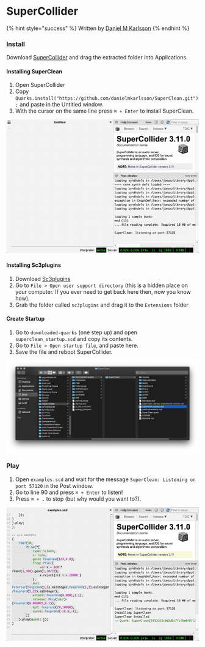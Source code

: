 # SuperCollider

{% hint style="success" %}
Written by [Daniel M Karlsson](http://danielmkarlsson.com/)
{% endhint %}

### Install

Download [SuperCollider](https://supercollider.github.io/download) and drag the extracted folder into Applications.

#### Installing SuperClean

1. Open SuperCollider
2. Copy `Quarks.install("https://github.com/danielmkarlsson/SuperClean.git");` and paste in the Untitled window.
3. With the cursor on the same line press `⌘ + Enter` to install SuperClean.

![](../.gitbook/assets/supercollider-01%20%282%29.gif)

#### Installing Sc3plugins

1. Download [Sc3plugins](https://supercollider.github.io/sc3-plugins/)
2. Go to `File > Open user support directory` \(this is a hidden place on your computer. If you ever need to get back here then, now you know how\). 
3. Grab the folder called `sc3plugins` and drag it to the `Extensions` folder

#### Create Startup

1. Go to `downloaded-quarks` \(one step up\) and open `superclean_startup.scd` and copy its contents.
2. Go to `File > Open startup file`, and paste here.
3. Save the file and reboot SuperCollider.

![](../.gitbook/assets/supercollider-02.png)

### Play

1. Open `examples.scd` and wait for the message `SuperClean: Listening on port 57120` in the Post window.
2. Go to line 90 and press `⌘ + Enter` to listen! 
3. Press `⌘ + .` to stop \(but why would you want to?\).

![](../.gitbook/assets/supercollider-02.gif)

